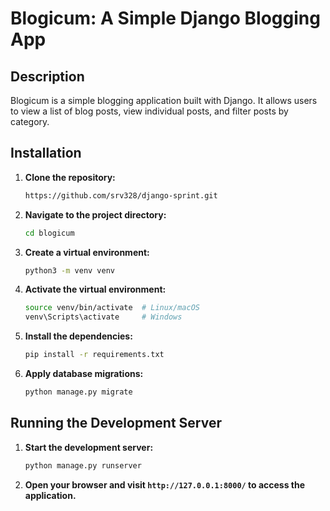 # Blogicum: A Simple Django Blogging App

## Description

Blogicum is a simple blogging application built with Django. It allows users to view a list of blog posts, view individual posts, and filter posts by category.

## Installation

1. **Clone the repository:**
   ```bash
   https://github.com/srv328/django-sprint.git
   ```

2. **Navigate to the project directory:**
   ```bash
   cd blogicum
   ```

3. **Create a virtual environment:**
   ```bash
   python3 -m venv venv
   ```

4. **Activate the virtual environment:**
   ```bash
   source venv/bin/activate  # Linux/macOS
   venv\Scripts\activate     # Windows
   ```

5. **Install the dependencies:**
   ```bash
   pip install -r requirements.txt
   ```

6. **Apply database migrations:**
   ```bash
   python manage.py migrate
   ```

## Running the Development Server

1. **Start the development server:**
   ```bash
   python manage.py runserver
   ```

2. **Open your browser and visit `http://127.0.0.1:8000/` to access the application.**
